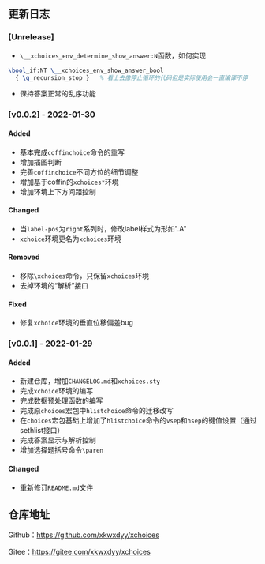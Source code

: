 ## 更新日志
### [Unrelease]
- `\__xchoices_env_determine_show_answer:N`函数，如何实现
```tex
\bool_if:NT \__xchoices_env_show_answer_bool
  { \q_recursion_stop }   % 看上去像停止循环的代码但是实际使用会一直编译不停
```
- 保持答案正常的乱序功能

### [v0.0.2] - 2022-01-30
#### Added
- 基本完成`coffinchoice`命令的重写
- 增加插图判断
- 完善`coffinchoice`不同方位的细节调整
- 增加基于coffin的`xchoices*`环境
- 增加环境上下方间距控制

#### Changed
- 当`label-pos`为`right`系列时，修改label样式为形如".A"
- `xchoice`环境更名为`xchoices`环境

#### Removed
- 移除`\xchoices`命令，只保留`xchoices`环境
- 去掉环境的“解析”接口

#### Fixed
- 修复`xchoice`环境的垂直位移偏差bug

### [v0.0.1] - 2022-01-29

#### Added

- 新建仓库，增加`CHANGELOG.md`和`xchoices.sty`
- 完成`xchoice`环境的编写
- 完成数据预处理函数的编写
- 完成原`choices`宏包中`hlistchoice`命令的迁移改写
- 在`choices`宏包基础上增加了`hlistchoice`命令的`vsep`和`hsep`的键值设置（通过sethlist接口）
- 完成答案显示与解析控制
- 增加选择题括号命令`\paren`

#### Changed
- 重新修订`README.md`文件

## 仓库地址

Github：https://github.com/xkwxdyy/xchoices

Gitee：https://gitee.com/xkwxdyy/xchoices

